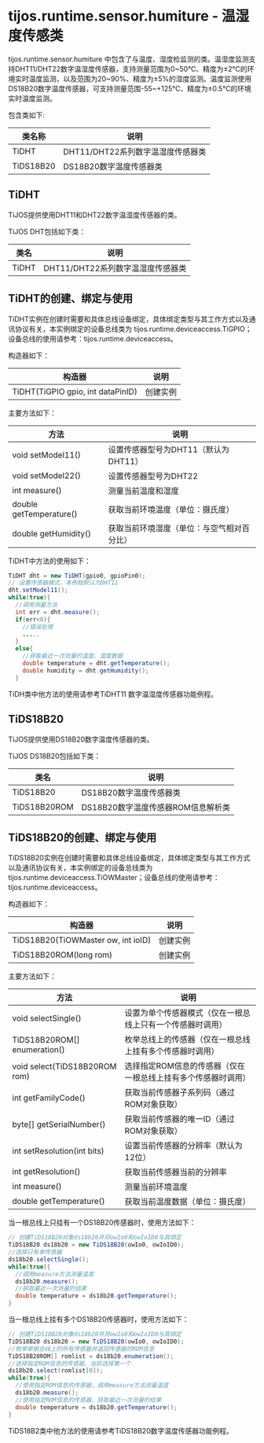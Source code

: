# tijos.runtime.sensor.humiture - 温湿度传感类

tijos.runtime.sensor.humiture 中包含了与温度、湿度检监测的类。温湿度监测支持DHT11/DHT22数字温湿度传感器，支持测量范围为0~50℃、精度为±2℃的环境实时温度监测，以及范围为20~90%、精度为±5%的湿度监测。温度监测使用DS18B20数字温度传感器，可支持测量范围-55~+125℃、精度为±0.5℃的环境实时温度监测。

包含类如下:

| 类名称       | 说明                     |
| --------- | ---------------------- |
| TiDHT     | DHT11/DHT22系列数字温湿度传感器类 |
| TiDS18B20 | DS18B20数字温度传感器类        |



## TiDHT

TiJOS提供使用DHT11和DHT22数字温湿度传感器的类。

TiJOS DHT包括如下类：

| 类名    | 说明                     |
| ----- | ---------------------- |
| TiDHT | DHT11/DHT22系列数字温湿度传感器类 |



## TiDHT的创建、绑定与使用

TiDHT实例在创建时需要和具体总线设备绑定，具体绑定类型与其工作方式以及通讯协议有关，本实例绑定的设备总线类为 tijos.runtime.deviceaccess.TiGPIO；设备总线的使用请参考：tijos.runtime.deviceaccess。



构造器如下：

| 构造器                               | 说明   |
| --------------------------------- | ---- |
| TiDHT(TiGPIO gpio, int dataPinID) | 创建实例 |



主要方法如下：

| 方法                      | 说明                      |
| ----------------------- | ----------------------- |
| void setModel11()       | 设置传感器型号为DHT11（默认为DHT11） |
| void setModel22()       | 设置传感器型号为DHT22           |
| int measure()           | 测量当前温度和湿度               |
| double getTemperature() | 获取当前环境温度（单位：摄氏度）        |
| double getHumidity()    | 获取当前环境湿度（单位：与空气相对百分比）   |

TiDHT中方法的使用如下：

```java
TiDHT dht = new TiDHT(gpio0, gpioPin0);
// 设置传感器模式，本例程默认为DHT11
dht.setModel11();
while(true){
  //调用测量方法
  int err = dht.measure();
  if(err<0){
    //错误处理
    .....
  }
  else{
    //获取最近一次测量的温度、湿度数据
    double temperature = dht.getTemperature();
    double humidity = dht.getHumidity();
  }
```

TiDH类中他方法的使用请参考TiDHT11 数字温湿度传感器功能例程。



## TiDS18B20

TiJOS提供使用DS18B20数字温度传感器的类。

TiJOS DS18B20包括如下类：

| 类名           | 说明                     |
| ------------ | ---------------------- |
| TiDS18B20    | DS18B20数字温度传感器类        |
| TiDS18B20ROM | DS18B20数字温度传感器ROM信息解析类 |



## TiDS18B20的创建、绑定与使用

TiDS18B20实例在创建时需要和具体总线设备绑定，具体绑定类型与其工作方式以及通讯协议有关，本实例绑定的设备总线类为 tijos.runtime.deviceaccess.TiOWMaster；设备总线的使用请参考：tijos.runtime.deviceaccess。



构造器如下：

| 构造器                                | 说明   |
| ---------------------------------- | ---- |
| TiDS18B20(TiOWMaster ow, int ioID) | 创建实例 |
| TiDS18B20ROM(long rom)             | 创建实例 |



主要方法如下：

| 方法                            | 说明                               |
| ----------------------------- | -------------------------------- |
| void selectSingle()           | 设置为单个传感器模式（仅在一根总线上只有一个传感器时调用）    |
| TiDS18B20ROM[] enumeration()  | 枚举总线上的传感器（仅在一根总线上挂有多个传感器时调用）     |
| void select(TiDS18B20ROM rom) | 选择指定ROM信息的传感器（仅在一根总线上挂有多个传感器时调用） |
| int getFamilyCode()           | 获取当前传感器子系列码（通过ROM对象获取）           |
| byte[] getSerialNumber()      | 获取当前传感器的唯一ID（通过ROM对象获取）          |
| int setResolution(int bits)   | 设置当前传感器的分辨率（默认为12位）              |
| int getResolution()           | 获取当前传感器当前的分辨率                    |
| int measure()                 | 测量当前环境温度                         |
| double getTemperature()       | 获取当前温度数据（单位：摄氏度）                 |

当一根总线上只挂有一个DS18B20传感器时，使用方法如下：

```java
// 创建TiDS18B20对象ds18b20并将owIo0和owIoID0与其绑定
TiDS18B20 ds18b20 = new TiDS18B20(owIo0, owIoID0);
//选择只有单传感器
ds18b20.selectSingle();
while(true){
  //调用measure方法测量温度
  ds18b20.measure();
  //获取最近一次测量的结果
  double temperature = ds18b20.getTemperature();
}
```

当一根总线上挂有多个DS18B20传感器时，使用方法如下：

```JAVA
// 创建TiDS18B20对象ds18b20并将owIo0和owIoID0与其绑定
TiDS18B20 ds18b20 = new TiDS18B20(owIo0, owIoID0);
//枚举单根总线上的所有传感器并返回传感器的ROM信息
TiDS18B20ROM[] romlist = ds18b20.enumeration();
//选择指定ROM信息的传感器，当前选择第一个
ds18b20.select(romlist[0]); 
while(true){
  //使用指定ROM信息的传感器，调用measure方法测量温度
  ds18b20.measure();
  //使用指定ROM信息的传感器，获取最近一次测量的结果
  double temperature = ds18b20.getTemperature();
}
```

TiDS18B2类中他方法的使用请参考TiDS18B20数字温度传感器功能例程。